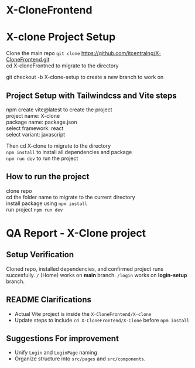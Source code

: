 # X-CloneFrontend

# X-clone Project Setup 
Clone the main repo ```git clone``` https://github.com/itcentralng/X-CloneFrontend.git  
cd X-cloneFrontned to migrate to the directory   

git checkout -b X-clone-setup to create a new branch to work on  

## Project Setup with Tailwindcss and Vite steps
npm create vite@latest to create the project     
project name: X-clone    
package name: package.json    
select framework: react    
select variant: javascript    

Then cd X-clone to migrate to the directory  
```npm install``` to install all dependencies and package  
```npm run dev``` to run the project 

## How to run the project 
clone repo  
cd the folder name to migrate to the current directory  
install package using ```npm install```  
run project ```npm run dev```   

# QA Report - X-Clone project

## Setup Verification
Cloned repo, installed dependencies, and confirmed project runs succesfully.
`/` (Home) works on **main** branch.
`/login` works on **login-setup** branch.

## README Clarifications 
- Actual Vite project is inside the `X-CloneFrontend/X-clone`
- Update steps to include `cd X-CloneFrontend/X-Clone` before `npm install`

## Suggestions For improvement
- Unify `Login` and `LoginPage` naming 
- Organize structure into `src/pages` and `src/components`. 